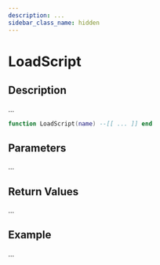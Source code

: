 ```yaml
---
description: ...
sidebar_class_name: hidden
---
```


# LoadScript

## Description

...

```lua
function LoadScript(name) --[[ ... ]] end
```

## Parameters

...

## Return Values

...

## Example

...

